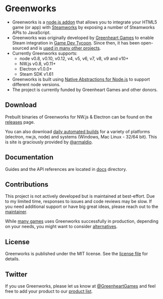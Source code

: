 # Greenworks

* Greenworks is a [node.js addon](https://nodejs.org/api/addons.html) that
allows you to integrate your HTML5 game (or app) with
[Steamworks](https://partner.steamgames.com/) by exposing a number of
Steamworks APIs to JavaScript.
* Greenworks was originally developed by
[Greenheart Games](http://www.greenheartgames.com) to enable Steam integration
in [Game Dev Tycoon](http://www.greenheartgames.com/app/game-dev-tycoon/).
Since then, it has been open-sourced and is
[used in many other projects](https://github.com/greenheartgames/greenworks/wiki/Apps-games-using-greenworks).
* Currently Greenworks supports:
  * node v0.8, v0.10, v0.12, v4, v5, v6, v7, v8, v9 and v10+
  * NW.js v0.8, v0.11+
  * Electron v1.0.0+
  * Steam SDK v1.61
* Greenworks is built using [Native Abstractions for Node.js](https://github.com/nodejs/nan) to
support different node versions.
* The project is currently funded by Greenheart Games and other
donors.

## Download

Prebuilt binaries of Greenworks for NW.js & Electron can be found on
the [releases](https://github.com/greenheartgames/greenworks/releases) page.

You can also download [daily automated builds](https://greenworks-prebuilds.armaldio.xyz/) for a variety of platforms (electron, nw.js, node) and systems (Windows, Mac Linux - 32/64 bit). This is site is graciously provided by [@armaldio](https://github.com/armaldio).

## Documentation

Guides and the API references are located in [docs](docs) directory.

## Contributions

This project is not actively developed but is maintained at best-effort.
Due to my limited time, responses to issues and code reviews may be slow.
If you need additional support or have big great ideas, please reach out to
the [maintainer](https://github.com/hokein).

While [many games]((https://github.com/greenheartgames/greenworks/wiki/Apps-games-using-greenworks)) uses Greenworks successfully in production,
depending on your needs, you might want to consider [alternatives](docs/alternatives.md).

## License

Greenworks is published under the MIT license. See the [license file](https://github.com/greenheartgames/greenworks/blob/master/LICENSE) for details.

## Twitter

If you use Greenworks, please let us know at
[@GreenheartGames](https://twitter.com/GreenheartGames)
and feel free to add your product to our
[product list](https://github.com/greenheartgames/greenworks/wiki/Apps-games-using-greenworks).
